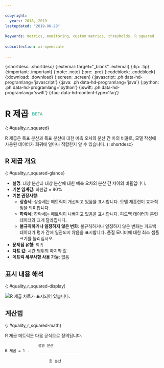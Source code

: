 ```yaml
---

copyright:
  years: 2018, 2019
lastupdated: "2019-06-28"

keywords: metrics, monitoring, custom metrics, thresholds, R squared

subcollection: ai-openscale

---
```


{:shortdesc: .shortdesc}
{:external: target="_blank" .external}
{:tip: .tip}
{:important: .important}
{:note: .note}
{:pre: .pre}
{:codeblock: .codeblock}
{:download: .download}
{:screen: .screen}
{:javascript: .ph data-hd-programlang='javascript'}
{:java: .ph data-hd-programlang='java'}
{:python: .ph data-hd-programlang='python'}
{:swift: .ph data-hd-programlang='swift'}
{:faq: data-hd-content-type='faq'}

# R 제곱 ![베타 태그](images/beta.png)
{: #quality_r_squared}

R 제곱은 목표 분산과 목표 분산에 대한 예측 오차의 분산 간 차의 비율로, 모델 작성에 사용된 데이터가 회귀에 얼마나 적합한지 알 수 있습니다.
{: shortdesc}

## R 제곱 개요
{: #quality_r_squared-glance}

- **설명**: 대상 분산과 대상 분산에 대한 예측 오차의 분산 간 차이의 비율입니다.
- **기본 임계값**: 하한값 = 80%
- **기본 권장사항**:
   - **상승세**: 상승세는 메트릭이 개선되고 있음을 표시합니다. 모델 재훈련이 효과적임을 의미합니다.
   - **하락세**: 하락세는 메트릭이 나빠지고 있음을 표시합니다. 피드백 데이터가 훈련 데이터와 크게 달라집니다.
   - **불규칙하거나 일정하지 않은 변화**: 불규칙하거나 일정하지 않은 변화는 피드백 데이터가 평가 간에 일관되지 않음을 표시합니다. 품질 모니터에 대한 최소 샘플 크기를 늘리십시오.
- **문제점 유형**: 회귀
- **차트 값**: 시간 범위의 마지막 값
- **메트릭 세부사항 사용 가능**: 없음

## 표시 내용 해석
{: #quality_r_squared-display}

![R 제곱 차트가 표시되어 있습니다.](images/xxxx.png)

## 계산법
{: #quality_r_squared-math}

R 제곱 메트릭은 다음 공식으로 정의됩니다.

```
               설명 분산
R 제곱 = 1 -  _____________________

                    총 분산
```
